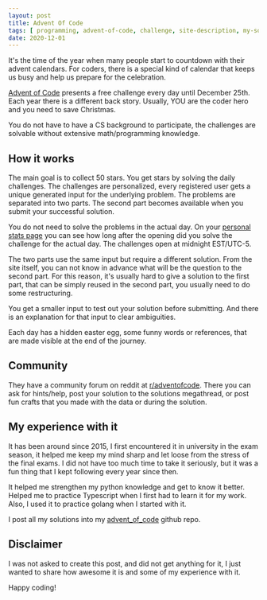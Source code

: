 ```yaml
---
layout: post
title: Advent Of Code
tags: [ programming, advent-of-code, challenge, site-description, my-solution ]
date: 2020-12-01
---
```


It's the time of the year when many people start to countdown with their advent calendars.
For coders, there is a special kind of calendar
that keeps us busy and help us prepare for the celebration.
<!--more-->
[Advent of Code](https://adventofcode.com/) presents a free challenge every day until December 25th.
Each year there is a different back story.
Usually, YOU are the coder hero and you need to save Christmas.

You do not have to have a CS background to participate, the challenges are solvable without extensive math/programming knowledge.

## How it works

The main goal is to collect 50 stars. You get stars by solving the daily challenges.
The challenges are personalized, every registered user gets a unique generated input for the underlying problem.
The problems are separated into two parts.
The second part becomes available when you submit your successful solution.

You do not need to solve the problems in the actual day.
On your [personal stats page](https://adventofcode.com/2020/leaderboard/self) you can see how
long after the opening did you solve the challenge for the actual day. The challenges open at midnight EST/UTC-5.

The two parts use the same input but require a different solution.
From the site itself, you can not know in advance what will be the question to the second part.
For this reason, it's usually hard to give a solution to the first part, that
can be simply reused in the second part, you usually need to do some restructuring.

You get a smaller input to test out your solution before submitting.
And there is an explanation for that input to clear ambiguities.

Each day has a hidden easter egg, some funny words or references, that are made visible at the end of the journey.

## Community

They have a community forum on reddit at [r/adventofcode](https://www.reddit.com/r/adventofcode/).
There you can ask for hints/help, post your solution to the solutions megathread,
or post fun crafts that you made with the data or during the solution.

## My experience with it

It has been around since 2015, I first encountered it in university in the exam season,
it helped me keep my mind sharp and let loose from the stress of the final exams.
I did not have too much time to take it seriously, but it was a fun thing that I kept following every year since then.

It helped me strengthen my python knowledge and get to know it better.
Helped me to practice Typescript when I first had to learn it for my work.
Also, I used it to practice golang when I started with it.

I post all my solutions into my [advent_of_code](https://github.com/budavariam/advent_of_code) github repo.

## Disclaimer

I was not asked to create this post, and did not get anything for it,
I just wanted to share how awesome it is and some of my experience with it.

Happy coding!
